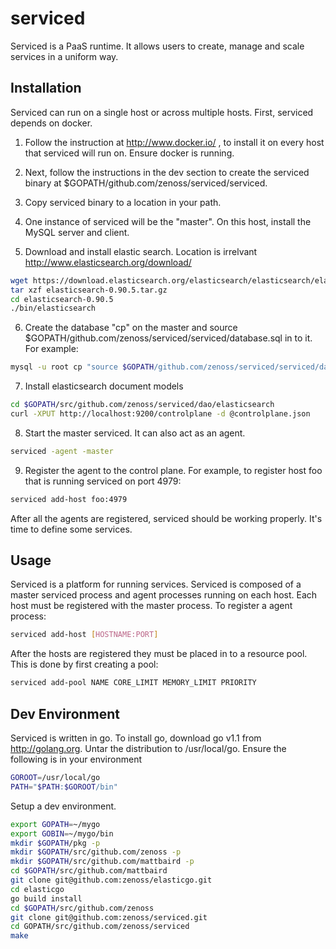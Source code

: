 serviced
========

Serviced is a PaaS runtime. It allows users to create, manage and scale services
in a uniform way.


Installation
------------
Serviced can run on a single host or across multiple hosts. First, serviced
depends on docker. 

1. Follow the instruction at http://www.docker.io/ , to install 
   it on every host that serviced will run on. Ensure docker is running.

2. Next, follow the instructions in the dev section to create the serviced 
   binary at $GOPATH/github.com/zenoss/serviced/serviced. 

3. Copy serviced binary to a location in your path.

4. One instance of serviced will be the "master". On this host, install the
   MySQL server and client.

5. Download and install elastic search.  Location is irrelvant
   http://www.elasticsearch.org/download/
   
```bash
wget https://download.elasticsearch.org/elasticsearch/elasticsearch/elasticsearch-0.90.5.tar.gz
tar xzf elasticsearch-0.90.5.tar.gz
cd elasticsearch-0.90.5
./bin/elasticsearch
```

6. Create the database "cp" on the master and source 
   $GOPATH/github.com/zenoss/serviced/serviced/database.sql in to it. For example:

```bash
mysql -u root cp "source $GOPATH/github.com/zenoss/serviced/serviced/database.sql"
```

7.  Install elasticsearch document models

```bash
cd $GOPATH/src/github.com/zenoss/serviced/dao/elasticsearch
curl -XPUT http://localhost:9200/controlplane -d @controlplane.json
```

8. Start the master serviced. It can also act as an agent. 

```bash
serviced -agent -master
```

9. Register the agent to the control plane. For example, to register host foo that
   is running serviced on port 4979:
```bash
serviced add-host foo:4979
```

After all the agents are registered, serviced should be working properly. It's time
to define some services.


Usage
-----
Serviced is a platform for running services. Serviced is composed of a master
serviced process and agent processes running on each host. Each host must be registered
with the master process. To register a agent process:

```bash
serviced add-host [HOSTNAME:PORT]
```

After the hosts are registered they must be placed in to a resource pool. This is done
by first creating a pool:

```bash
serviced add-pool NAME CORE_LIMIT MEMORY_LIMIT PRIORITY
```



Dev Environment
---------------
Serviced is written in go. To install go, download go v1.1 from http://golang.org.
Untar the distribution to /usr/local/go. Ensure the following is in your environment

```bash
GOROOT=/usr/local/go
PATH="$PATH:$GOROOT/bin"
```

Setup a dev environment.

```bash
export GOPATH=~/mygo
export GOBIN=~/mygo/bin
mkdir $GOPATH/pkg -p
mkdir $GOPATH/src/github.com/zenoss -p
mkdir $GOPATH/src/github.com/mattbaird -p
cd $GOPATH/src/github.com/mattbaird
git clone git@github.com:zenoss/elasticgo.git
cd elasticgo
go build install
cd $GOPATH/src/github.com/zenoss
git clone git@github.com:zenoss/serviced.git
cd GOPATH/src/github.com/zenoss/serviced
make
```

